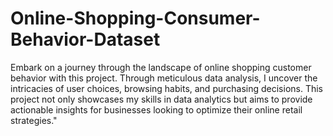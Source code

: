 # Online-Shopping-Consumer-Behavior-Dataset

Embark on a journey through the landscape of online shopping customer behavior with this project. Through meticulous data analysis, I uncover the intricacies of user choices, browsing habits, and purchasing decisions. This project not only showcases my skills in data analytics but aims to provide actionable insights for businesses looking to optimize their online retail strategies."
